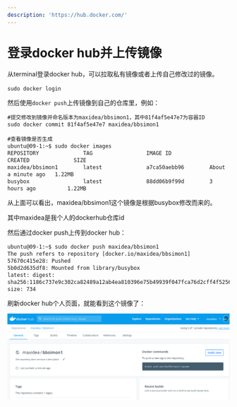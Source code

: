 ```yaml
---
description: 'https://hub.docker.com/'
---
```


# 登录docker hub并上传镜像

从terminal登录docker hub，可以拉取私有镜像或者上传自己修改过的镜像。

`sudo docker login`

然后使用`docker push`上传镜像到自己的仓库里，例如：

```text
#提交修改到镜像并命名版本为maxidea/bbsimon1，其中81f4af5e47e7为容器ID
sudo docker commit 81f4af5e47e7 maxidea/bbsimon1

#查看镜像是否生成
ubuntu@09-1:~$ sudo docker images
REPOSITORY              TAG                 IMAGE ID            CREATED              SIZE
maxidea/bbsimon1        latest              a7ca50aebb96        About a minute ago   1.22MB
busybox                 latest              88dd06b9f99d        3 hours ago          1.22MB
```

从上面可以看出，maxidea/bbsimon1这个镜像是根据busybox修改而来的。

其中maxidea是我个人的dockerhub仓库id

然后通过docker push上传到docker hub：

```text
ubuntu@09-1:~$ sudo docker push maxidea/bbsimon1
The push refers to repository [docker.io/maxidea/bbsimon1]
57670c415e28: Pushed 
5b0d2d635df8: Mounted from library/busybox 
latest: digest: sha256:1186c737e9c302ca82489a12ab4ea810396e75b49939f047fca76d2cff4f5256 size: 734
```

刷新docker hub个人页面，就能看到这个镜像了：

![](../.gitbook/assets/image%20%2828%29.png)

